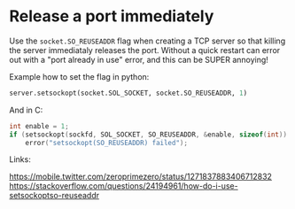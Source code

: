 # Release a port immediately

Use the `socket.SO_REUSEADDR` flag when creating a TCP server so that killing
the server immediataly releases the port. Without a quick restart can error out
with a "port already in use" error, and this can be SUPER annoying!

Example how to set the flag in python:

```python
server.setsockopt(socket.SOL_SOCKET, socket.SO_REUSEADDR, 1)
```

And in C:

```c
int enable = 1;
if (setsockopt(sockfd, SOL_SOCKET, SO_REUSEADDR, &enable, sizeof(int)) < 0)
    error("setsockopt(SO_REUSEADDR) failed");
```

Links:

https://mobile.twitter.com/zeroprimezero/status/1271837883406712832
https://stackoverflow.com/questions/24194961/how-do-i-use-setsockoptso-reuseaddr
